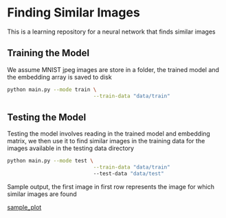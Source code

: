 Finding Similar Images
======================

This is a learning repository for a neural network that finds similar images

Training the Model
------------------

We assume MNIST jpeg images are store in a folder, the trained model
and the embedding array is saved to disk

```bash
python main.py --mode train \
							--train-data "data/train"
```

Testing the Model
-----------------

Testing the model involves reading in the trained model and embedding matrix,
we then use it to find similar images in the training data for the images
available in the testing data directory

```bash
python main.py --mode test \
							--train-data "data/train"
							--test-data "data/test"
```

Sample output, the first image in first row represents the image for which
similar images are found

[sample_plot](./imgs/three.jpg)
